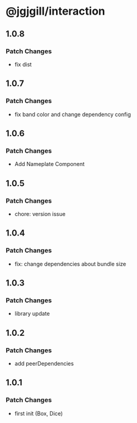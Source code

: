 # @jgjgill/interaction

## 1.0.8

### Patch Changes

- fix dist

## 1.0.7

### Patch Changes

- fix band color and change dependency config

## 1.0.6

### Patch Changes

- Add Nameplate Component

## 1.0.5

### Patch Changes

- chore: version issue

## 1.0.4

### Patch Changes

- fix: change dependencies about bundle size

## 1.0.3

### Patch Changes

- library update

## 1.0.2

### Patch Changes

- add peerDependencies

## 1.0.1

### Patch Changes

- first init (Box, Dice)
